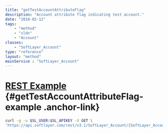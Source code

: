 ```yaml
---
title: "getTestAccountAttributeFlag"
description: "Account attribute flag indicating test account."
date: "2018-02-12"
tags:
    - "method"
    - "sldn"
    - "Account"
classes:
    - "SoftLayer_Account"
type: "reference"
layout: "method"
mainService : "SoftLayer_Account"
---
```


# [REST Example](#getTestAccountAttributeFlag-example) <a href="/article/rest/"><i class="fas fa-question"></i></a> {#getTestAccountAttributeFlag-example .anchor-link} 
```bash
curl -g -u $SL_USER:$SL_APIKEY -X GET \
'https://api.softlayer.com/rest/v3.1/SoftLayer_Account/{SoftLayer_AccountID}/getTestAccountAttributeFlag'
```
